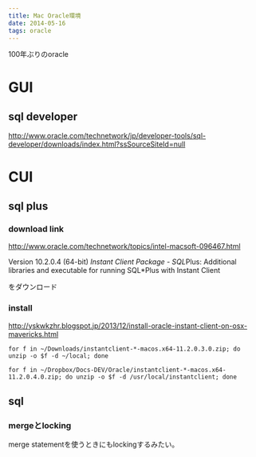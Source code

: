 ```yaml
---
title: Mac Oracle環境
date: 2014-05-16
tags: oracle
---
```



100年ぶりのoracle

# GUI

## sql developer

<http://www.oracle.com/technetwork/jp/developer-tools/sql-developer/downloads/index.html?ssSourceSiteId=null>

# CUI

## sql plus

### download link

<http://www.oracle.com/technetwork/topics/intel-macsoft-096467.html>


Version 10.2.0.4 (64-bit) 
*Instant Client Package - SQL*Plus: Additional libraries and executable for running SQL*Plus with Instant Client

をダウンロード

### install

<http://yskwkzhr.blogspot.jp/2013/12/install-oracle-instant-client-on-osx-mavericks.html>

`for f in ~/Downloads/instantclient-*-macos.x64-11.2.0.3.0.zip; do unzip -o $f -d ~/local; done`

`for f in ~/Dropbox/Docs-DEV/Oracle/instantclient-*-macos.x64-11.2.0.4.0.zip; do unzip -o $f -d /usr/local/instantclient; done`

## sql

### mergeとlocking

merge statementを使うときにもlockingするみたい。